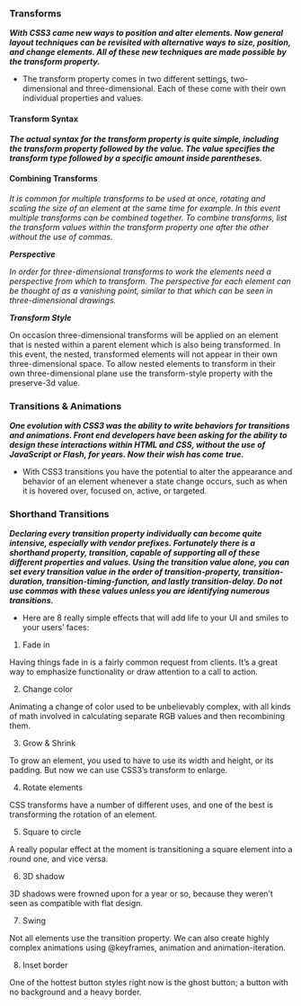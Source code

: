 ### Transforms

***With CSS3 came new ways to position and alter elements. Now general layout techniques can be revisited with alternative ways to size, position, and change elements. All of these new techniques are made possible by the transform property.***


* The transform property comes in two different settings, two-dimensional and three-dimensional. Each of these come with their own individual properties and values.


#### Transform Syntax


***The actual syntax for the transform property is quite simple, including the transform property followed by the value. The value specifies the transform type followed by a specific amount inside parentheses.***



#### Combining Transforms

*It is common for multiple transforms to be used at once, rotating and scaling the size of an element at the same time for example. In this event multiple transforms can be combined together. To combine transforms, list the transform values within the transform property one after the other without the use of commas.*


***Perspective***

*In order for three-dimensional transforms to work the elements need a perspective from which to transform. The perspective for each element can be thought of as a vanishing point, similar to that which can be seen in three-dimensional drawings.*




***Transform Style***

On occasion three-dimensional transforms will be applied on an element that is nested within a parent element which is also being transformed. In this event, the nested, transformed elements will not appear in their own three-dimensional space. To allow nested elements to transform in their own three-dimensional plane use the transform-style property with the preserve-3d value.




### Transitions & Animations

***One evolution with CSS3 was the ability to write behaviors for transitions and animations. Front end developers have been asking for the ability to design these interactions within HTML and CSS, without the use of JavaScript or Flash, for years. Now their wish has come true.***


* With CSS3 transitions you have the potential to alter the appearance and behavior of an element whenever a state change occurs, such as when it is hovered over, focused on, active, or targeted.



### Shorthand Transitions

***Declaring every transition property individually can become quite intensive, especially with vendor prefixes. Fortunately there is a shorthand property, transition, capable of supporting all of these different properties and values. Using the transition value alone, you can set every transition value in the order of transition-property, transition-duration, transition-timing-function, and lastly transition-delay. Do not use commas with these values unless you are identifying numerous transitions.***


* Here are 8 really simple effects that will add life to your UI and smiles to your users’ faces:

1. Fade in

Having things fade in is a fairly common request from clients. It’s a great way to emphasize functionality or draw attention to a call to action.


2. Change color

Animating a change of color used to be unbelievably complex, with all kinds of math involved in calculating separate RGB values and then recombining them.

3. Grow & Shrink

To grow an element, you used to have to use its width and height, or its padding. But now we can use CSS3’s transform to enlarge.

4. Rotate elements

CSS transforms have a number of different uses, and one of the best is transforming the rotation of an element.


5. Square to circle

A really popular effect at the moment is transitioning a square element into a round one, and vice versa. 

6. 3D shadow

3D shadows were frowned upon for a year or so, because they weren’t seen as compatible with flat design.


7. Swing

Not all elements use the transition property. We can also create highly complex animations using @keyframes, animation and animation-iteration.


8. Inset border

One of the hottest button styles right now is the ghost button; a button with no background and a heavy border.